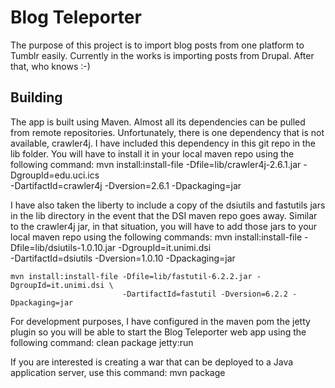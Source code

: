 Blog Teleporter
=============
The purpose of this project is to import blog posts from one platform to Tumblr easily. Currently in the works is importing posts from Drupal.
After that, who knows :-)

Building
-------------
The app is built using Maven. Almost all its dependencies can be pulled from remote repositories. Unfortunately, there is one dependency that is not available,
crawler4j. I have included this dependency in this git repo in the lib folder. You will have to install it in your local maven repo using the following
command:
    mvn install:install-file -Dfile=lib/crawler4j-2.6.1.jar -DgroupId=edu.uci.ics \
                             -DartifactId=crawler4j -Dversion=2.6.1 -Dpackaging=jar

I have also taken the liberty to include a copy of the dsiutils and fastutils jars in the lib directory in the event that the DSI maven repo goes away.
Similar to the crawler4j jar, in that situation, you will have to add those jars to your local maven repo using the following commands:
    mvn install:install-file -Dfile=lib/dsiutils-1.0.10.jar -DgroupId=it.unimi.dsi \
                             -DartifactId=dsiutils -Dversion=1.0.10 -Dpackaging=jar

    mvn install:install-file -Dfile=lib/fastutil-6.2.2.jar -DgroupId=it.unimi.dsi \
                             -DartifactId=fastutil -Dversion=6.2.2 -Dpackaging=jar

For development purposes, I have configured in the maven pom the jetty plugin so you will be able to start the Blog Teleporter web app using the following command:
    clean package jetty:run

If you are interested is creating a war that can be deployed to a Java application server, use this command:
    mvn package

